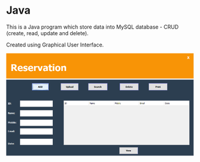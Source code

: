 # Java

This is a Java program which store data into MySQL database - CRUD (create, read, update and delete).

Created using Graphical User Interface.

![Img](https://github.com/FlorMigliorini/firstJava/blob/c11e01cc31c2e0a4b57f65066e702e62d37d610c/book.png)
